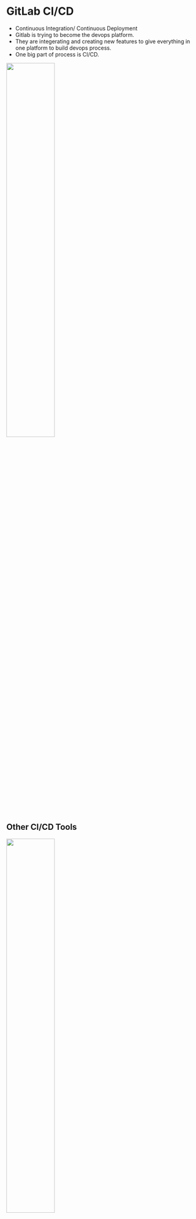 # GitLab CI/CD
* Continuous Integration/ Continuous Deployment
* Gitlab is trying to become the devops platform. 
* They are integerating and creating new features to give everything in one platform to build devops process.
* One big part of process is CI/CD.

<img src="https://github.com/user-attachments/assets/c446bb77-3672-45a0-83ff-e4a5705fcc81" style="width: 50%;" />

## Other CI/CD Tools

<img src="https://github.com/user-attachments/assets/65696fbc-e63a-4b94-8c38-3a043c6acc69" style="width: 50%;" />


## GitLab CI/CD Architecture
* Gitlab instance or Gitlab server: It host application codes and pipeline
* Gitlab runners: They are executing the pipelines. They are connected to Gitlab servers.
 * It could run pipeline on OS or docker 

## Demo Python Application
1. Test the code in local
``` make test ```

2. Create CI/CD pipeline code in YAML format
  * .gitlab-ci.yml file name
  * By creating the file and commit the code, gitlab start to run it

<img src="https://github.com/user-attachments/assets/4fddb94d-b5a0-4063-acad-cd596143099b" style="width: 50%;" />

```
variables: 
  IMAGE_NAME: nanajanashia/demo-app
  IMAGE_TAG: python-app-1.0

stages: > sequence of running jobs
  - test
  - build
  - deploy

run_tests: > name of job
  stage: test
  image: python:3.9-slim-buster > gitlab runner
  before_script: > run the command before running scripts
    - apt-get update && apt-get install make > The python code needs python, pip (to install libraries) and make (to run). The python image misses make. Hence we should install it.
  script: > list of commands should be run 
    - make test


build_image:
  stage: build
  image: docker:20.10.16
  services:
    - docker:20.10.16-dind
  variables:
    DOCKER_TLS_CERTDIR: "/certs"
  before_script:
    - docker login -u $REGISTRY_USER -p $REGISTRY_PASS > login to dockerhub(private repository) > define variable in gitlab>settings> CI/CD>variables : these variables are availabe in pipeline code > Also the dockerhub is default. If another docker registery exist we can specify it by its address at the end of command: [register_url]
  script:
    - docker build -t $IMAGE_NAME:$IMAGE_TAG . > build docker image by using DOCKERFILE which exist in root of gitlab > IMAGE_NAME=repository location+image name>e.g. hub.docker.com/nanajanashia/demo-app > dockerhub is default
    - docker push $IMAGE_NAME:$IMAGE_TAG > the default repository is dockerhub


deploy:
  stage: deploy
  before_script:
    - chmod 400 $SSH_KEY
  script:
    - ssh -o StrictHostKeyChecking=no -i $SSH_KEY root@161.35.223.117 "
        docker login -u $REGISTRY_USER -p $REGISTRY_PASS &&
        docker ps -aq | xargs docker stop | xargs docker rm &&
        docker run -d -p 5000:5000 $IMAGE_NAME:$IMAGE_TAG"

```

* In gitlab>Ci/CD>Jobs, the logs can be checked.





4. In pipeline three command have to be available: make 
